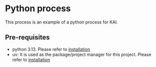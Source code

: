 # Python process

This process is an example of a python process for KAI.

## Pre-requisites

- python 3.13. Please refer to [installation](https://www.python.org/about/gettingstarted/)
- uv: It is used as the package/project manager for this project. Please refer to [installation](https://docs.astral.sh/uv/getting-started/installation/)

